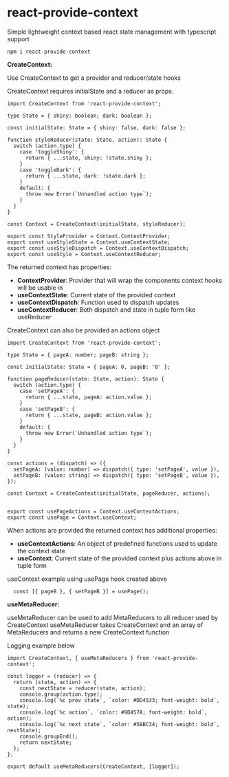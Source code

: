 # react-provide-context
Simple lightweight context based react state management with typescript support

```
npm i react-provide-context
``` 

**CreateContext:**

Use CreateContext to get a provider and reducer/state hooks

CreateContext requires initialState and a reducer as props.

```  
import CreateContext from 'react-provide-context';

type State = { shiny: boolean; dark: boolean };

const initialState: State = { shiny: false, dark: false };

function styleReducer(state: State, action): State {
  switch (action.type) {
    case 'toggleShiny': {
      return { ...state, shiny: !state.shiny };
    }
    case 'toggleDark': {
      return { ...state, dark: !state.dark };
    }
    default: {
      throw new Error(`Unhandled action type`);
    }
  }
}

const Context = CreateContext(initialState, styleReducer);

export const StyleProvider = Context.ContextProvider;
export const useStyleState = Context.useContextState;
export const useStyleDispatch = Context.useContextDispatch;
export const useStyle = Context.useContextReducer;

``` 
The returned context has properties:

* **ContextProvider**: Provider that will wrap the components context  hooks will be usable in
* **useContextState**: Current state of the provided context
* **useContextDispatch**: Function used to dispatch updates
* **useContextReducer**: Both dispatch and state in tuple form like useReducer

CreateContext can also be provided an actions object

``` 
import CreateContext from 'react-provide-context';

type State = { pageA: number; pageB: string };

const initialState: State = { pageA: 0, pageB: '0' };

function pageReducer(state: State, action): State {
  switch (action.type) {
    case 'setPageA': {
      return { ...state, pageA: action.value };
    }
    case 'setPageB': {
      return { ...state, pageB: action.value };
    }
    default: {
      throw new Error(`Unhandled action type`);
    }
  }
}

const actions = (dispatch) => ({
  setPageA: (value: number) => dispatch({ type: 'setPageA', value }),
  setPageB: (value: string) => dispatch({ type: 'setPageB', value }),
});

const Context = CreateContext(initialState, pageReducer, actions);


export const usePageActions = Context.useContextActions;
export const usePage = Context.useContext;
``` 

When actions are provided the returned context has additional properties:

* **useContextActions**: An object of predefined functions used to update the context state
* **useContext**:  Current state of the provided context plus actions above in tuple form

useContext example using usePage hook created above

``` 
  const [{ pageB }, { setPageB }] = usePage();
``` 

**useMetaReducer:**

useMetaReducer can be used to add MetaReducers to all reducer used by CreateContext
useMetaReducer takes CreateContext and an array of MetaReducers and returns a new CreateContext function

Logging example below

``` 
import CreateContext, { useMetaReducers } from 'react-provide-context';

const logger = (reducer) => {
  return (state, action) => {
    const nextState = reducer(state, action);
    console.group(action.type);
    console.log(`%c prev state`, `color: #DD4533; font-weight: bold`, state);
    console.log(`%c action`, `color: #9D457A; font-weight: bold`, action);
    console.log(`%c next state`, `color: #5BBC34; font-weight: bold`, nextState);
    console.groupEnd();
    return nextState;
  };
};

export default useMetaReducers(CreateContext, [logger]);
``` 
